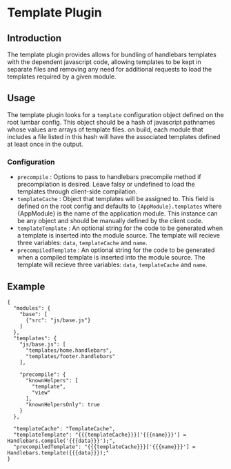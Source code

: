 # Template Plugin #

## Introduction ##

The template plugin provides allows for bundling of handlebars templates with the dependent javascript
code, allowing templates to be kept in separate files and removing any need for additional requests to
load the templates required by a given module.

## Usage ##

The template plugin looks for a `template` configuration object defined on the root lumbar config.
This object should be a hash of javascript pathnames whose values are arrays of template files. on build,
each module that includes a file listed in this hash will have the associated templates defined at least
once in the output.

### Configuration ###

  * `precompile` : Options to pass to handlebars precompile method if precompilation is desired. Leave
        falsy or undefined to load the templates through client-side compilation.
  * `templateCache` : Object that templates will be assigned to. This field is defined on the root config
        and defaults to `{AppModule}.templates` where {AppModule} is the name of the application module.
        This instance can be any object and should be manually defined by the client code.
  * `templateTemplate` : An optional string for the code to be generated when a template is inserted into
        the module source. The template will recieve three variables: `data`, `templateCache`
        and `name`.
  * `precompiledTemplate` : An optional string for the code to be generated when a compiled template
        is inserted into the module source. The template will recieve three variables: `data`, 
        `templateCache` and `name`.

## Example ##

    {
      "modules": {
        "base": [
          {"src": "js/base.js"}
        ]
      },
      "templates": {
        "js/base.js": [
          "templates/home.handlebars",
          "templates/footer.handlebars"
        ],

        "precompile": {
          "knownHelpers": [
            "template",
            "view"
          ],
          "knownHelpersOnly": true
        }
      },

      "templateCache": "TemplateCache",
      "templateTemplate": "{{{templateCache}}}['{{{name}}}'] = Handlebars.compile('{{{data}}}');",
      "precompiledTemplate": "{{{templateCache}}}['{{{name}}}'] = Handlebars.template({{{data}}});"
    }

